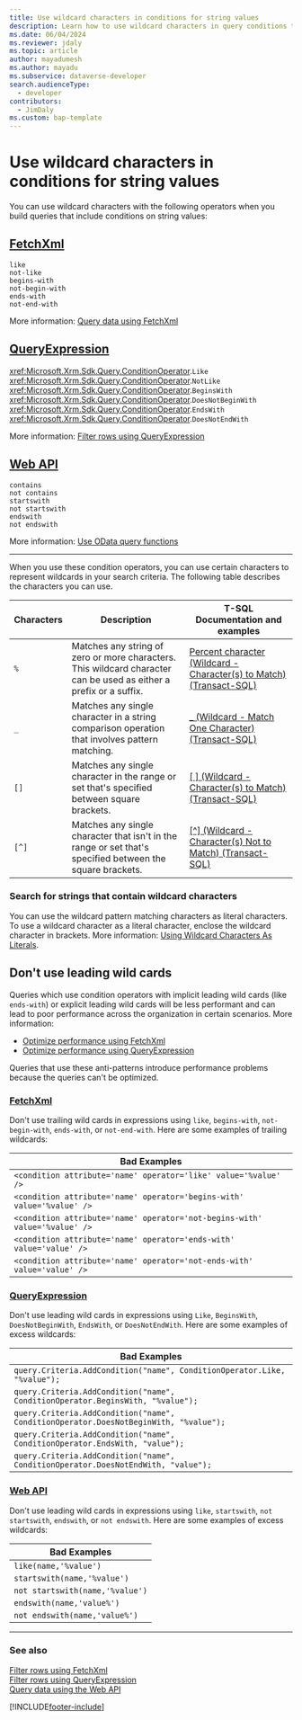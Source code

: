 ```yaml
---
title: Use wildcard characters in conditions for string values
description: Learn how to use wildcard characters in query conditions that use string values.
ms.date: 06/04/2024
ms.reviewer: jdaly
ms.topic: article
author: mayadumesh
ms.author: mayadu
ms.subservice: dataverse-developer
search.audienceType: 
  - developer
contributors: 
  - JimDaly
ms.custom: bap-template
---
```

# Use wildcard characters in conditions for string values

You can use wildcard characters with the following operators when you build queries that include conditions on string values:

## [FetchXml](#tab/fetchxml)

`like`<br/>
`not-like`<br/>
`begins-with`<br/>
`not-begin-with`<br/>
`ends-with`<br/>
`not-end-with`<br/>

More information: [Query data using FetchXml](fetchxml/overview.md)


## [QueryExpression](#tab/queryexpression)

<xref:Microsoft.Xrm.Sdk.Query.ConditionOperator>.`Like`<br/>
<xref:Microsoft.Xrm.Sdk.Query.ConditionOperator>.`NotLike`<br/>
<xref:Microsoft.Xrm.Sdk.Query.ConditionOperator>.`BeginsWith`<br/>
<xref:Microsoft.Xrm.Sdk.Query.ConditionOperator>.`DoesNotBeginWith`<br/>
<xref:Microsoft.Xrm.Sdk.Query.ConditionOperator>.`EndsWith`<br/>
<xref:Microsoft.Xrm.Sdk.Query.ConditionOperator>.`DoesNotEndWith`<br/>

More information: [Filter rows using QueryExpression](org-service/queryexpression/filter-rows.md)

## [Web API](#tab/webapi)

`contains`<br/>
`not contains`<br/>
`startswith`<br/>
`not startswith`<br/>
`endswith`<br/>
`not endswith`<br/>

More information: [Use OData query functions](webapi/query/filter-rows.md#use-odata-query-functions)

---

When you use these condition operators, you can use certain characters to represent wildcards in your search criteria. The following table describes the characters you can use.

|Characters  |Description  |T-SQL Documentation and examples  |
|---------|---------|---------|
|`%`|Matches any string of zero or more characters. This wildcard character can be used as either a prefix or a suffix.|[Percent character (Wildcard - Character(s) to Match) (Transact-SQL)](/sql/t-sql/language-elements/percent-character-wildcard-character-s-to-match-transact-sql)|
|`_`|Matches any single character in a string comparison operation that involves pattern matching.|[_ (Wildcard - Match One Character) (Transact-SQL)](/sql/t-sql/language-elements/wildcard-match-one-character-transact-sql)|
|`[]`|Matches any single character in the range or set that's specified between square brackets.|[[ ] (Wildcard - Character(s) to Match) (Transact-SQL)](/sql/t-sql/language-elements/wildcard-character-s-to-match-transact-sql)|
|`[^]`|Matches any single character that isn't in the range or set that's specified between the square brackets.|[[^] (Wildcard - Character(s) Not to Match) (Transact-SQL)](/sql/t-sql/language-elements/wildcard-character-s-not-to-match-transact-sql)|


### Search for strings that contain wildcard characters

You can use the wildcard pattern matching characters as literal characters. To use a wildcard character as a literal character, enclose the wildcard character in brackets. More information: [Using Wildcard Characters As Literals](/sql/t-sql/language-elements/like-transact-sql#using-wildcard-characters-as-literals).

## Don't use leading wild cards

Queries which use condition operators with implicit leading wild cards (like `ends-with`) or explicit leading wild cards will be less performant and can lead to poor performance across the organization in certain scenarios. More information: 
- [Optimize performance using FetchXml](fetchxml/optimize-performance.md)
- [Optimize performance using QueryExpression](org-service/queryexpression/optimize-performance.md)

Queries that use these anti-patterns introduce performance problems because the queries can't be optimized.

### [FetchXml](#tab/fetchxml)

Don't use trailing wild cards in expressions using `like`, `begins-with`, `not-begin-with`, `ends-with`, or `not-end-with`. Here are some examples of trailing wildcards:

|Bad Examples  |
|---------|
|`<condition attribute='name' operator='like' value='%value' />`|
|`<condition attribute='name' operator='begins-with' value='%value' />`|
|`<condition attribute='name' operator='not-begins-with' value='%value' />`|
|`<condition attribute='name' operator='ends-with' value='value' />`|
|`<condition attribute='name' operator='not-ends-with' value='value' />`|

### [QueryExpression](#tab/queryexpression)

Don't use leading wild cards in expressions using `Like`, `BeginsWith`, `DoesNotBeginWith`, `EndsWith`, or `DoesNotEndWith`. Here are some examples of excess wildcards:

|Bad Examples  |
|---------|
|`query.Criteria.AddCondition("name", ConditionOperator.Like, "%value");`|
|`query.Criteria.AddCondition("name", ConditionOperator.BeginsWith, "%value");`|
|`query.Criteria.AddCondition("name", ConditionOperator.DoesNotBeginWith, "%value");`|
|`query.Criteria.AddCondition("name", ConditionOperator.EndsWith, "value");`|
|`query.Criteria.AddCondition("name", ConditionOperator.DoesNotEndWith, "value");`|

### [Web API](#tab/webapi)

Don't use leading wild cards in expressions using `like`, `startswith`, `not startswith`, `endswith`, or `not endswith`. Here are some examples of excess wildcards:


|Bad Examples  |
|---------|
|`like(name,'%value')`|
|`startswith(name,'%value')`|
|`not startswith(name,'%value')`|
|`endswith(name,'value%')`|
|`not endswith(name,'value%')`|

---

### See also

[Filter rows using FetchXml](fetchxml/filter-rows.md)   
[Filter rows using QueryExpression](org-service/queryexpression/filter-rows.md)   
[Query data using the Web API](webapi/query/overview.md)

[!INCLUDE[footer-include](../../includes/footer-banner.md)]
